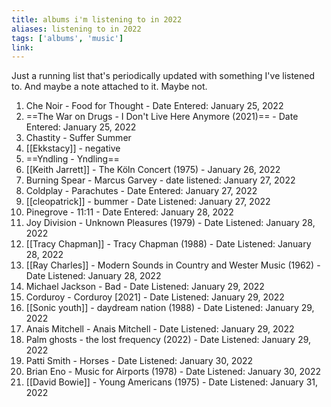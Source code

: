 ```yaml
---
title: albums i'm listening to in 2022
aliases: listening to in 2022
tags: ['albums', 'music']
link:
---
```


Just a running list that's periodically updated with something I've listened to. And maybe a note attached to it. Maybe not.

1. Che Noir - Food for Thought - Date Entered: January 25, 2022
1. ==The War on Drugs - I Don't Live Here Anymore (2021)== - Date Entered: January 25, 2022
1. Chastity - Suffer Summer
1. [[Ekkstacy]] - negative
1. ==Yndling - Yndling==
1. [[Keith Jarrett]] - The Köln Concert (1975) - January 26, 2022
1. Burning Spear - Marcus Garvey - date listened: January 27, 2022
1. Coldplay - Parachutes  - Date Entered: January 27, 2022
1. [[cleopatrick]] - bummer - Date Listened: January 27, 2022
1. Pinegrove - 11:11  - Date Entered: January 28, 2022
1. Joy Division - Unknown Pleasures (1979) - Date Listened: January 28, 2022
1. [[Tracy Chapman]] - Tracy Chapman (1988)  - Date Listened: January 28, 2022
1. [[Ray Charles]] - Modern Sounds in Country and Wester Music (1962) - Date Listened: January 28, 2022
1. Michael Jackson - Bad  - Date Listened: January 29, 2022
1. Corduroy - Corduroy [2021] - Date Listened: January 29, 2022
1. [[Sonic youth]] - daydream nation (1988) - Date Listened: January 29, 2022
1. Anais Mitchell -  Anais Mitchell - Date Listened: January 29, 2022
1. Palm ghosts - the lost frequency (2022) - Date Listened: January 29, 2022
1. Patti Smith - Horses - Date Listened: January 30, 2022
1. Brian Eno - Music for Airports (1978) - Date Listened: January 30, 2022
1. [[David Bowie]] - Young Americans (1975) - Date Listened: January 31, 2022
